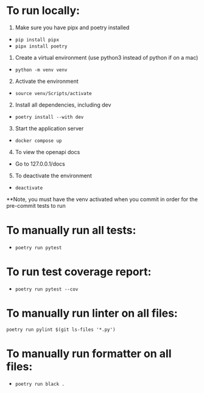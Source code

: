 # To run locally:
1) Make sure you have pipx and poetry installed
- `pip install pipx`
- `pipx install poetry`
1) Create a virtual environment (use python3 instead of python if on a mac)
- `python -m venv venv`
2) Activate the environment
- `source venv/Scripts/activate`
2) Install all dependencies, including dev
- `poetry install --with dev`
3) Start the application server
- `docker compose up`
4) To view the openapi docs
- Go to 127.0.0.1/docs
5) To deactivate the environment
- `deactivate`

**Note, you must have the venv activated when you commit in order for the pre-commit tests to run

# To manually run all tests:
- `poetry run pytest`

# To run test coverage report:
- `poetry run pytest --cov`

# To manually run linter on all files:
`poetry run pylint $(git ls-files '*.py')`

# To manually run formatter on all files:
- `poetry run black .`